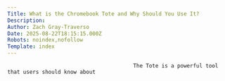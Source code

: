 ```yaml
---
Title: What is the Chromebook Tote and Why Should You Use It?
Description: 
Author: Zach Gray-Traverso
Date: 2025-08-22T18:15:15.000Z
Robots: noindex,nofollow
Template: index
---
```


                                            The Tote is a powerful tool that users should know about
                                        